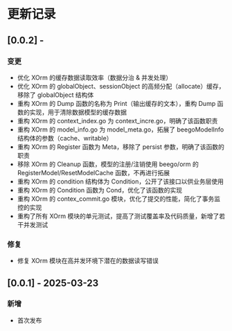 # 更新记录

## [0.0.2] - 
### 变更
- 优化 XOrm 的缓存数据读取效率（数据分治 & 并发处理）
- 优化 XOrm 的 globalObject、sessionObject 的高频分配（allocate）缓存，移除了 globalObject 结构体
- 重构 XOrm 的 Dump 函数的名称为 Print（输出缓存的文本），重构 Dump 函数的实现，用于清除数据模型的缓存数据
- 重构 XOrm 的 context_index.go 为 context_incre.go，明确了该函数职责
- 重构 XOrm 的 model_info.go 为 model_meta.go，拓展了 beegoModelInfo 结构体的参数（cache、writable）
- 重构 XOrm 的 Register 函数为 Meta，移除了 persist 参数，明确了该函数的职责
- 移除 XOrm 的 Cleanup 函数，模型的注册/注销使用 beego/orm 的 RegisterModel/ResetModelCache 函数，不再进行拓展
- 重构 XOrm 的 condition 结构体为 Condition，公开了该接口以供业务层使用
- 重构 XOrm 的 Condition 函数为 Cond，优化了该函数的实现
- 重构 XOrm 的 contex_commit.go 模块，优化了提交的性能，简化了事务监控的实现
- 重构了所有 XOrm 模块的单元测试，提高了测试覆盖率及代码质量，新增了若干并发测试

### 修复
- 修复 XOrm 模块在高并发环境下潜在的数据读写错误

## [0.0.1] - 2025-03-23
### 新增
- 首次发布
